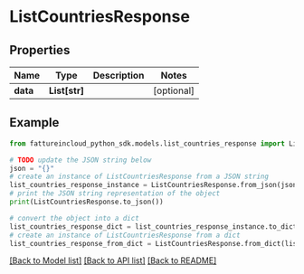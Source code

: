 # ListCountriesResponse



## Properties

Name | Type | Description | Notes
------------ | ------------- | ------------- | -------------
**data** | **List[str]** |  | [optional] 

## Example

```python
from fattureincloud_python_sdk.models.list_countries_response import ListCountriesResponse

# TODO update the JSON string below
json = "{}"
# create an instance of ListCountriesResponse from a JSON string
list_countries_response_instance = ListCountriesResponse.from_json(json)
# print the JSON string representation of the object
print(ListCountriesResponse.to_json())

# convert the object into a dict
list_countries_response_dict = list_countries_response_instance.to_dict()
# create an instance of ListCountriesResponse from a dict
list_countries_response_from_dict = ListCountriesResponse.from_dict(list_countries_response_dict)
```
[[Back to Model list]](../README.md#documentation-for-models) [[Back to API list]](../README.md#documentation-for-api-endpoints) [[Back to README]](../README.md)


